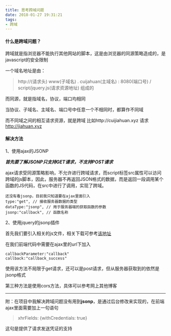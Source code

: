 ```yaml
---
title: 思考跨域问题
date: 2018-01-27 19:31:21
tags: 
- 跨域
---
```

#### 什么是跨域问题？
跨域就是指浏览器不能执行其他网站的脚本，这是由浏览器的同源策略造成的，是javascript的安全限制

一个域名地址是由：
> http://(请求头)  www(子域名) . cuijahuan(主域名) : 8080(端口号) / script/jquery.js(请求资源地址) 组成的

而同源，就是指域名，协议，端口均相同

当协议、子域名、主域名、端口号中任意一个不相同时，都算作不同域

而不同域之间的相互请求资源，就是跨域
比如http://cuijiahuan.xyz 请求 http://jiahuan.xyz

#### 解决方法
1、使用ajax的JSONP

***首先要了解JSONP只支持GET请求，不支持POST请求***

ajax请求受同源策略影响，不允许进行跨域请求，而script标签src属性可以访问跨域的js脚本，因此，服务器不再返回JSON格式的数据，而是返回一段调用某个函数的JS代码，在src中进行了调用，实现了跨域。

    还没有看jsonp，目前我只知道要在ajax里面引入
    type:"get", // 接收服务器数据的类型
    dataType:"jsonp", // 用于服务器端的获取函数的参数
    jsonp:"callback", // 函数名称
    
2、使用jquery的jsonp插件

首先我们要引入相关的js文件，相关下载可参考[该地址](https://github.com/jaubourg/jquery-jsonp)

在我们前端代码中需要在ajax里的url下加入
    
    callbackParameter:"callback"
    callback:"callback_success"
        
使用该方法不局限于get请求，还可以是post请求，但从服务器获取到的依然是jsonp格式

第三种方法是使用cors方法，具体可以参考网上其他博客


***
附：在项目中我解决跨域问题没有用到**jsonp**，是通过后台修改来实现的，在前端ajax里面需要加上一句语句
>  xhrFields: {withCredentials: true}

这句是提供了请求发送凭证的支持